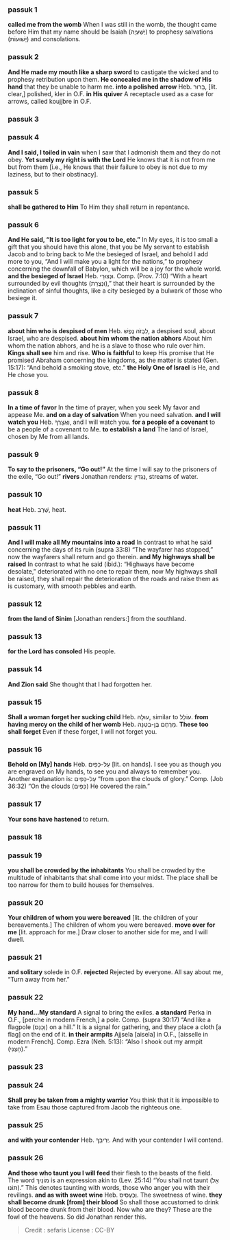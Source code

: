 
### passuk 1
<b>called me from the womb</b> When I was still in the womb, the thought came before Him that my name should be Isaiah (יְשַׁעְיָה) to prophesy salvations (יְשׁוּעוֹת) and consolations.

### passuk 2
<b>And He made my mouth like a sharp sword</b> to castigate the wicked and to prophesy retribution upon them.
<b>He concealed me in the shadow of His hand</b> that they be unable to harm me.
<b>into a polished arrow</b> Heb. בָּרוּר, [lit. clear,] polished, kler in O.F.
<b>in His quiver</b> A receptacle used as a case for arrows, called koujjbre in O.F.

### passuk 3

### passuk 4
<b>And I said, I toiled in vain</b> when I saw that I admonish them and they do not obey.
<b>Yet surely my right is with the Lord</b> He knows that it is not from me but from them [i.e., He knows that their failure to obey is not due to my laziness, but to their obstinacy].

### passuk 5
<b>shall be gathered to Him</b> To Him they shall return in repentance.

### passuk 6
<b>And He said, “It is too light for you to be, etc.”</b> In My eyes, it is too small a gift that you should have this alone, that you be My servant to establish Jacob and to bring back to Me the besieged of Israel, and behold I add more to you, “And I will make you a light for the nations,” to prophesy concerning the downfall of Babylon, which will be a joy for the whole world.
<b>and the besieged of Israel</b> Heb. וּנְצוּרֵי. Comp. (Prov. 7:10) “With a heart surrounded by evil thoughts (וּנְצֻרַת),” that their heart is surrounded by the inclination of sinful thoughts, like a city besieged by a bulwark of those who besiege it.

### passuk 7
<b>about him who is despised of men</b> Heb. לִבְזֹה נֶפֶשׁ, a despised soul, about Israel, who are despised.
<b>about him whom the nation abhors</b> About him whom the nation abhors, and he is a slave to those who rule over him.
<b>Kings shall see</b> him and rise.
<b>Who is faithful</b> to keep His promise that He promised Abraham concerning the kingdoms, as the matter is stated (Gen. 15:17): “And behold a smoking stove, etc.”
<b>the Holy One of Israel</b> is He, and He chose you.

### passuk 8
<b>In a time of favor</b> In the time of prayer, when you seek My favor and appease Me.
<b>and on a day of salvation</b> When you need salvation.
<b>and I will watch you</b> Heb. וְאֶצָּרְךָ, and I will watch you.
<b>for a people of a covenant</b> to be a people of a covenant to Me.
<b>to establish a land</b> The land of Israel, chosen by Me from all lands.

### passuk 9
<b>To say to the prisoners, “Go out!”</b> At the time I will say to the prisoners of the exile, “Go out!”
<b>rivers</b> Jonathan renders: נַגְדִּין, streams of water.

### passuk 10
<b>heat</b> Heb. שָׁרָב, heat.

### passuk 11
<b>And I will make all My mountains into a road</b> In contrast to what he said concerning the days of its ruin (supra 33:8) “The wayfarer has stopped,” now the wayfarers shall return and go therein.
<b>and My highways shall be raised</b> In contrast to what he said (ibid.): “Highways have become desolate,” deteriorated with no one to repair them, now My highways shall be raised, they shall repair the deterioration of the roads and raise them as is customary, with smooth pebbles and earth.

### passuk 12
<b>from the land of Sinim</b> [Jonathan renders:] from the southland.

### passuk 13
<b>for the Lord has consoled</b> His people.

### passuk 14
<b>And Zion said</b> She thought that I had forgotten her.

### passuk 15
<b>Shall a woman forget her sucking child</b> Heb. עוּלָהּ, similar to עוֹלֵל.
<b>from having mercy on the child of her womb</b> Heb. מֵרֶחֶם בֶּן-בִּטְנָהּ.
<b>These too shall forget</b> Even if these forget, I will not forget you.

### passuk 16
<b>Behold on [My] hands</b> Heb. עַל-כַּפַּיִם [lit. on hands]. I see you as though you are engraved on My hands, to see you and always to remember you. Another explanation is: עַל-כַּפַּיִם “from upon the clouds of glory.” Comp. (Job 36:32) “On the clouds (כַּפַּיִם) He covered the rain.”

### passuk 17
<b>Your sons have hastened</b> to return.

### passuk 18

### passuk 19
<b>you shall be crowded by the inhabitants</b> You shall be crowded by the multitude of inhabitants that shall come into your midst. The place shall be too narrow for them to build houses for themselves.

### passuk 20
<b>Your children of whom you were bereaved</b> [lit. the children of your bereavements.] The children of whom you were bereaved.
<b>move over for me</b> [lit. approach for me.] Draw closer to another side for me, and I will dwell.

### passuk 21
<b>and solitary</b> solede in O.F.
<b>rejected</b> Rejected by everyone. All say about me, “Turn away from her.”

### passuk 22
<b>My hand...My standard</b> A signal to bring the exiles.
<b>a standard</b> Perka in O.F., [perche in modern French,] a pole. Comp. (supra 30:17) “And like a flagpole (וְכַנֵּס) on a hill.” It is a signal for gathering, and they place a cloth [a flag] on the end of it.
<b>in their armpits</b> Ajjsela [aisela] in O.F., [aisselle in modern French]. Comp. Ezra (Neh. 5:13): “Also I shook out my armpit (חָצְנִי).”

### passuk 23

### passuk 24
<b>Shall prey be taken from a mighty warrior</b> You think that it is impossible to take from Esau those captured from Jacob the righteous one.

### passuk 25
<b>and with your contender</b> Heb. יְרִיבֵךְ. And with your contender I will contend.

### passuk 26
<b>And those who taunt you I will feed</b> their flesh to the beasts of the field. The word מוֹנַיִךְ is an expression akin to (Lev. 25:14) “You shall not taunt (אַל תּוֹנוּ).” This denotes taunting with words, those who anger you with their revilings.
<b>and as with sweet wine</b> Heb. וְכֶעָסִיס. The sweetness of wine.
<b>they shall become drunk [from] their blood</b> So shall those accustomed to drink blood become drunk from their blood. Now who are they? These are the fowl of the heavens. So did Jonathan render this.

>Credit : sefaris
>License : CC-BY